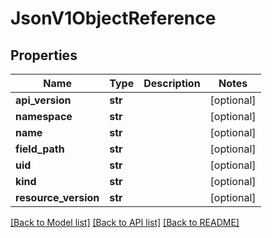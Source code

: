 # JsonV1ObjectReference


## Properties
Name | Type | Description | Notes
------------ | ------------- | ------------- | -------------
**api_version** | **str** |  | [optional] 
**namespace** | **str** |  | [optional] 
**name** | **str** |  | [optional] 
**field_path** | **str** |  | [optional] 
**uid** | **str** |  | [optional] 
**kind** | **str** |  | [optional] 
**resource_version** | **str** |  | [optional] 

[[Back to Model list]](../README.md#documentation-for-models) [[Back to API list]](../README.md#documentation-for-api-endpoints) [[Back to README]](../README.md)


